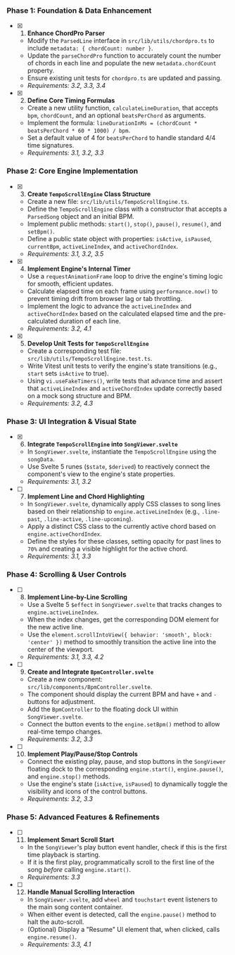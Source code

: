 ### Phase 1: Foundation & Data Enhancement
- [x] 1. **Enhance ChordPro Parser**
    -   Modify the `ParsedLine` interface in `src/lib/utils/chordpro.ts` to include `metadata: { chordCount: number }`.
    -   Update the `parseChordPro` function to accurately count the number of chords in each line and populate the new `metadata.chordCount` property.
    -   Ensure existing unit tests for `chordpro.ts` are updated and passing.
    -   _Requirements: 3.2, 3.3, 3.4_

- [x] 2. **Define Core Timing Formulas**
    -   Create a new utility function, `calculateLineDuration`, that accepts `bpm`, `chordCount`, and an optional `beatsPerChord` as arguments.
    -   Implement the formula: `lineDurationInMs = (chordCount * beatsPerChord * 60 * 1000) / bpm`.
    -   Set a default value of 4 for `beatsPerChord` to handle standard 4/4 time signatures.
    -   _Requirements: 3.1, 3.2, 3.3_

### Phase 2: Core Engine Implementation
- [x] 3. **Create `TempoScrollEngine` Class Structure**
    -   Create a new file: `src/lib/utils/TempoScrollEngine.ts`.
    -   Define the `TempoScrollEngine` class with a constructor that accepts a `ParsedSong` object and an initial BPM.
    -   Implement public methods: `start()`, `stop()`, `pause()`, `resume()`, and `setBpm()`.
    -   Define a public state object with properties: `isActive`, `isPaused`, `currentBpm`, `activeLineIndex`, and `activeChordIndex`.
    -   _Requirements: 3.1, 3.2, 3.5_

- [x] 4. **Implement Engine's Internal Timer**
    -   Use a `requestAnimationFrame` loop to drive the engine's timing logic for smooth, efficient updates.
    -   Calculate elapsed time on each frame using `performance.now()` to prevent timing drift from browser lag or tab throttling.
    -   Implement the logic to advance the `activeLineIndex` and `activeChordIndex` based on the calculated elapsed time and the pre-calculated duration of each line.
    -   _Requirements: 3.2, 4.1_

- [x] 5. **Develop Unit Tests for `TempoScrollEngine`**
    -   Create a corresponding test file: `src/lib/utils/TempoScrollEngine.test.ts`.
    -   Write Vitest unit tests to verify the engine's state transitions (e.g., `start` sets `isActive` to true).
    -   Using `vi.useFakeTimers()`, write tests that advance time and assert that `activeLineIndex` and `activeChordIndex` update correctly based on a mock song structure and BPM.
    -   _Requirements: 3.2, 4.3_

### Phase 3: UI Integration & Visual State
- [x] 6. **Integrate `TempoScrollEngine` into `SongViewer.svelte`**
    -   In `SongViewer.svelte`, instantiate the `TempoScrollEngine` using the `songData`.
    -   Use Svelte 5 runes (`$state`, `$derived`) to reactively connect the component's view to the engine's state properties.
    -   _Requirements: 3.1, 3.2_

- [ ] 7. **Implement Line and Chord Highlighting**
    -   In `SongViewer.svelte`, dynamically apply CSS classes to song lines based on their relationship to `engine.activeLineIndex` (e.g., `.line-past`, `.line-active`, `.line-upcoming`).
    -   Apply a distinct CSS class to the currently active chord based on `engine.activeChordIndex`.
    -   Define the styles for these classes, setting opacity for past lines to `70%` and creating a visible highlight for the active chord.
    -   _Requirements: 3.1, 3.3_

### Phase 4: Scrolling & User Controls
- [ ] 8. **Implement Line-by-Line Scrolling**
    -   Use a Svelte 5 `$effect` in `SongViewer.svelte` that tracks changes to `engine.activeLineIndex`.
    -   When the index changes, get the corresponding DOM element for the new active line.
    -   Use the `element.scrollIntoView({ behavior: 'smooth', block: 'center' })` method to smoothly transition the active line into the center of the viewport.
    -   _Requirements: 3.1, 3.3, 4.2_

- [ ] 9. **Create and Integrate `BpmController.svelte`**
    -   Create a new component: `src/lib/components/BpmController.svelte`.
    -   The component should display the current BPM and have `+` and `-` buttons for adjustment.
    -   Add the `BpmController` to the floating dock UI within `SongViewer.svelte`.
    -   Connect the button events to the `engine.setBpm()` method to allow real-time tempo changes.
    -   _Requirements: 3.2, 3.3_

- [ ] 10. **Implement Play/Pause/Stop Controls**
    -   Connect the existing play, pause, and stop buttons in the `SongViewer` floating dock to the corresponding `engine.start()`, `engine.pause()`, and `engine.stop()` methods.
    -   Use the engine's state (`isActive`, `isPaused`) to dynamically toggle the visibility and icons of the control buttons.
    -   _Requirements: 3.2, 3.3_

### Phase 5: Advanced Features & Refinements
- [ ] 11. **Implement Smart Scroll Start**
    -   In the `SongViewer`'s play button event handler, check if this is the first time playback is starting.
    -   If it is the first play, programmatically scroll to the first line of the song *before* calling `engine.start()`.
    -   _Requirements: 3.3_

- [ ] 12. **Handle Manual Scrolling Interaction**
    -   In `SongViewer.svelte`, add `wheel` and `touchstart` event listeners to the main song content container.
    -   When either event is detected, call the `engine.pause()` method to halt the auto-scroll.
    -   (Optional) Display a "Resume" UI element that, when clicked, calls `engine.resume()`.
    -   _Requirements: 3.3, 4.1_
